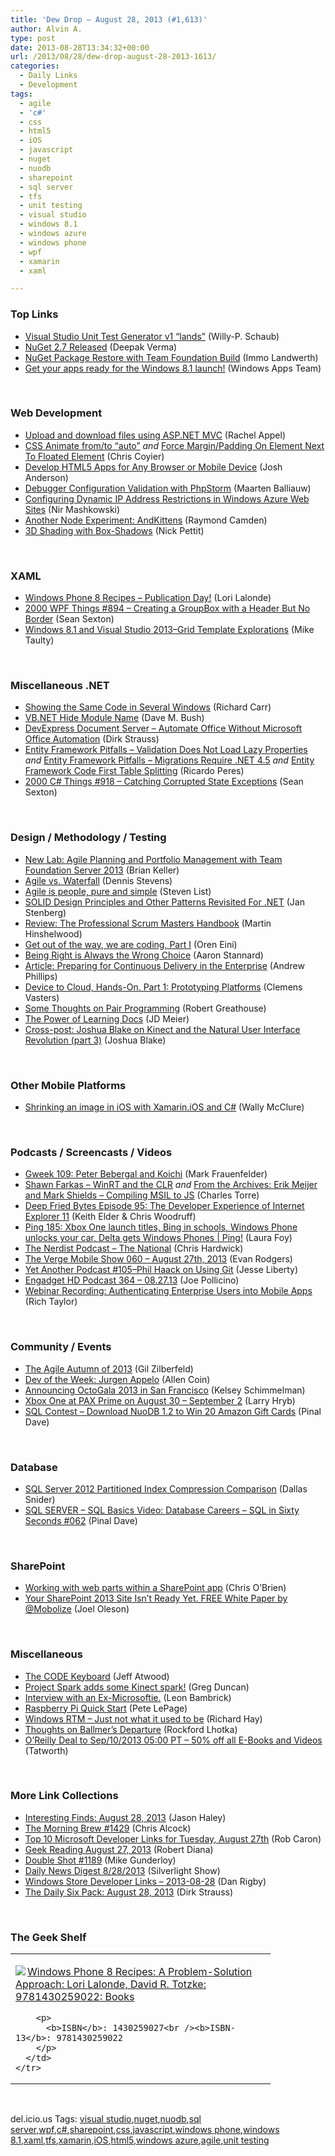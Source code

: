 ```yaml
---
title: 'Dew Drop – August 28, 2013 (#1,613)'
author: Alvin A.
type: post
date: 2013-08-28T13:34:32+00:00
url: /2013/08/28/dew-drop-august-28-2013-1613/
categories:
  - Daily Links
  - Development
tags:
  - agile
  - 'c#'
  - css
  - html5
  - iOS
  - javascript
  - nuget
  - nuodb
  - sharepoint
  - sql server
  - tfs
  - unit testing
  - visual studio
  - windows 8.1
  - windows azure
  - windows phone
  - wpf
  - xamarin
  - xaml

---
```

### <a name="top"></a>Top Links

  * <a href="http://blogs.msdn.com/b/visualstudioalm/archive/2013/08/27/visual-studio-unit-test-generator-v1-lands.aspx" target="_blank">Visual Studio Unit Test Generator v1 “lands”</a> (Willy-P. Schaub)
  * <a href="http://blogs.msdn.com/b/webdev/archive/2013/08/27/nuget-2-7-released.aspx" target="_blank">NuGet 2.7 Released</a> (Deepak Verma)
  * <a href="http://blogs.msdn.com/b/dotnet/archive/2013/08/27/nuget-package-restore-with-team-foundation-build.aspx" target="_blank">NuGet Package Restore with Team Foundation Build</a> (Immo Landwerth)
  * <a href="http://blogs.windows.com/windows/b/appbuilder/archive/2013/08/27/get-your-apps-ready-for-the-windows-8-1-launch.aspx" target="_blank">Get your apps ready for the Windows 8.1 launch!</a> (Windows Apps Team)

&#160;

### <a name="web"></a>Web Development

  * <a href="http://rachelappel.com:80/upload-and-download-files-using-asp.net-mvc" target="_blank">Upload and download files using ASP.NET MVC</a> (Rachel Appel)
  * <a href="http://n12v.com/css-transition-to-from-auto/" target="_blank">CSS Animate from/to “auto”</a> _and_ <a href="http://perishablepress.com/margin-list-floated-image/" target="_blank">Force Margin/Padding On Element Next To Floated Element</a> (Chris Coyier)
  * <a href="http://feeds.dzone.com/~r/zones/css/~3/9r1eN7N9Lys/develop-html5-apps-any-browser" target="_blank">Develop HTML5 Apps for Any Browser or Mobile Device</a> (Josh Anderson)
  * <a href="http://blog.jetbrains.com/phpstorm/2013/08/debugger-configuration-validation-with-phpstorm/?utm_source=rss&utm_medium=rss&utm_campaign=debugger-configuration-validation-with-phpstorm" target="_blank">Debugger Configuration Validation with PhpStorm</a> (Maarten Balliauw)
  * <a href="http://blogs.msdn.com/b/windowsazure/archive/2013/08/27/confirming-dynamic-ip-address-restrictions-in-windows-azure-web-sites.aspx" target="_blank">Configuring Dynamic IP Address Restrictions in Windows Azure Web Sites</a> (Nir Mashkowski)
  * <a href="http://feeds.dzone.com/~r/zones/css/~3/IFKK7gI5DRE/another-node-experiment" target="_blank">Another Node Experiment: AndKittens</a> (Raymond Camden)
  * <a href="http://feedproxy.google.com/~r/tympanus/~3/ErR68kHQyk8/" target="_blank">3D Shading with Box-Shadows</a> (Nick Pettit)

&#160;

### <a name="silverlight"></a>XAML

  * <a href="http://feedproxy.google.com/~r/geekswithblogs/~3/1G40grm_uYU/windows-phone-8-recipes---publication-day.aspx" target="_blank">Windows Phone 8 Recipes &#8211; Publication Day!</a> (Lori Lalonde)
  * <a href="http://wpf.2000things.com/2013/08/28/894-creating-a-groupbox-with-a-header-but-no-border/" target="_blank">2000 WPF Things #894 – Creating a GroupBox with a Header But No Border</a> (Sean Sexton)
  * <a href="http://feedproxy.google.com/~r/mtaulty/~3/AZs19Xak7-Y/windows-8-1-and-visual-studio-2013-grid-template-explorations.aspx" target="_blank">Windows 8.1 and Visual Studio 2013–Grid Template Explorations</a> (Mike Taulty)

&#160;

### <a name="dotnet"></a>Miscellaneous .NET

  * <a href="http://feedproxy.google.com/~r/BlackwaspLatestAdditions/~3/FApVaRGzjcI/RSSLanding.aspx" target="_blank">Showing the Same Code in Several Windows</a> (Richard Carr)
  * <a href="http://blog.dmbcllc.com/vb-net-hide-module-name/" target="_blank">VB.NET Hide Module Name</a> (Dave M. Bush)
  * <a href="http://feeds.feedblitz.com/~/45610471/0/dirkstrauss~DevExpress-Document-Server-Automate-Office-Without-Microsoft-Office-Automation" target="_blank">DevExpress Document Server – Automate Office Without Microsoft Office Automation</a> (Dirk Strauss)
  * <a href="http://weblogs.asp.net/ricardoperes/archive/2013/08/27/entity-framework-pitfalls-validation-does-not-load-lazy-properties.aspx" target="_blank">Entity Framework Pitfalls – Validation Does Not Load Lazy Properties</a> _and_ <a href="http://weblogs.asp.net/ricardoperes/archive/2013/08/27/entity-framework-pitfalls-migrations-require-net-4-5.aspx" target="_blank">Entity Framework Pitfalls – Migrations Require .NET 4.5</a> _and_ <a href="http://weblogs.asp.net/ricardoperes/archive/2013/08/28/entity-framework-code-first-table-splitting.aspx" target="_blank">Entity Framework Code First Table Splitting</a> (Ricardo Peres)
  * <a href="http://csharp.2000things.com/2013/08/28/918-catching-corrupted-state-exceptions/" target="_blank">2000 C# Things #918 – Catching Corrupted State Exceptions</a> (Sean Sexton)

&#160;

### <a name="design"></a>Design / Methodology / Testing

  * <a href="http://blogs.msdn.com/b/briankel/archive/2013/08/27/new-lab-agile-planning-and-portfolio-management-with-team-foundation-server-2013.aspx" target="_blank">New Lab: Agile Planning and Portfolio Management with Team Foundation Server 2013</a> (Brian Keller)
  * <a href="http://feedproxy.google.com/~r/LeadingAgile/~3/D9BVdVzIAuU/" target="_blank">Agile vs. Waterfall</a> (Dennis Stevens)
  * <a href="http://www.stevenlist.com/blog/2013/08/27/agile-is-people-pure-and-simple/" target="_blank">Agile is people, pure and simple</a> (Steven List)
  * <a href="http://www.infoq.com/news/2013/08/solid-principles-revisited" target="_blank">SOLID Design Principles and Other Patterns Revisited For .NET</a> (Jan Stenberg)
  * <a href="http://nakedalm.com/review-the-professional-scrum-masters-handbook/" target="_blank">Review: The Professional Scrum Masters Handbook</a> (Martin Hinshelwood)
  * <a href="http://feedproxy.google.com/~r/AyendeRahien/~3/R2pTHKF1yoc/get-out-of-the-way-we-are-coding-part-i" target="_blank">Get out of the way, we are coding, Part I</a> (Oren Eini)
  * <a href="http://www.aaronstannard.com/post/2013/08/27/Being-Right-is-Always-the-Wrong-Choice.aspx" target="_blank">Being Right is Always the Wrong Choice</a> (Aaron Stannard)
  * <a href="http://www.infoq.com/articles/preparing-for-cd-in-the-enterprise" target="_blank">Article: Preparing for Continuous Delivery in the Enterprise</a> (Andrew Phillips)
  * <a href="http://channel9.msdn.com/Blogs/Subscribe/Device-to-Cloud-Hands-On-Part-1-Prototyping-Platforms" target="_blank">Device to Cloud, Hands-On. Part 1: Prototyping Platforms</a> (Clemens Vasters)
  * <a href="http://feeds.dzone.com/~r/zones/agile/~3/LqaZH1adg0M/some-thoughts-pair-programming" target="_blank">Some Thoughts on Pair Programming</a> (Robert Greathouse)
  * <a href="http://feedproxy.google.com/~r/jmeier/~3/JRfx4hEBmyM/the-power-of-learning-docs.aspx" target="_blank">The Power of Learning Docs</a> (JD Meier)
  * <a href="http://feedproxy.google.com/~r/DeconstructingTheNUI/~3/kj1IwEuq4tc/cross-post-joshua-blake-on-kinect-part3.html" target="_blank">Cross-post: Joshua Blake on Kinect and the Natural User Interface Revolution (part 3)</a> (Joshua Blake)

&#160;

### <a name="mobile"></a>Other Mobile Platforms

  * <a href="http://morewally.com/cs/blogs/wallym/archive/2013/08/28/shrinking-an-image-in-ios-with-xamarin-ios-and-c.aspx" target="_blank">Shrinking an image in iOS with Xamarin.iOS and C#</a> (Wally McClure)

&#160;

### <a name="podcasts"></a>Podcasts / Screencasts / Videos

  * <a href="http://gweek.libsyn.com/gweek-109-peter-bebergal-and-koichi" target="_blank">Gweek 109: Peter Bebergal and Koichi</a> (Mark Frauenfelder)
  * <a href="http://channel9.msdn.com/posts/Shawn-Farkas-WinRT-and-the-CLR" target="_blank">Shawn Farkas &#8211; WinRT and the CLR</a> _and_ <a href="http://channel9.msdn.com/Blogs/Charles/From-the-Archives-Erik-Meijer-and-Mark-Shields-Compiling-MSIL-to-JS" target="_blank">From the Archives: Erik Meijer and Mark Shields &#8211; Compiling MSIL to JS</a> (Charles Torre)
  * <a href="http://feedproxy.google.com/~r/deepfriedbytes/~3/sQCCk-ApKRI/" target="_blank">Deep Fried Bytes Episode 95: The Developer Experience of Internet Explorer 11</a> (Keith Elder & Chris Woodruff)
  * <a href="http://channel9.msdn.com/Shows/PingShow/Ping-185-Xbox-One-launch-titles-Bing-in-schools-Windows-Phone-unlocks-your-car-Delta-gets-Windows-Ph" target="_blank">Ping 185: Xbox One launch titles, Bing in schools, Windows Phone unlocks your car, Delta gets Windows Phones | Ping!</a> (Laura Foy)
  * <a href="http://nerdist.libsyn.com/matt-berninger" target="_blank">The Nerdist Podcast &#8211; The National</a> (Chris Hardwick)
  * <a href="http://www.theverge.com/2013/8/27/4665140/the-verge-mobile-show-060-august-27th-2013" target="_blank">The Verge Mobile Show 060 &#8211; August 27th, 2013</a> (Evan Rodgers)
  * <a href="http://feedproxy.google.com/~r/JesseLiberty-SilverlightGeek/~3/vd0CxZDvdrI/" target="_blank">Yet Another Podcast #105–Phil Haack on Using Git</a> (Jesse Liberty)
  * <a href="http://www.engadget.com/2013/08/27/engadget-hd-podcast-364/?utm_medium=feed&utm_source=Feed_Classic&utm_campaign=Engadget&ncid=rss_semi" target="_blank">Engadget HD Podcast 364 &#8211; 08.27.13</a> (Joe Pollicino)
  * <a href="http://blog.xamarin.com/authenticating-users-into-mobile-apps/" target="_blank">Webinar Recording: Authenticating Enterprise Users into Mobile Apps</a> (Rich Taylor)

&#160;

### <a name="events"></a>Community / Events

  * <a href="http://feedproxy.google.com/~r/gilzilberfeld/~3/q0CYZMovR1E/the-agile-autumn-of-2013.html" target="_blank">The Agile Autumn of 2013</a> (Gil Zilberfeld)
  * <a href="http://feeds.dzone.com/~r/zones/agile/~3/6Wu50eCYwrA/dev-week-jurgen-appelo" target="_blank">Dev of the Week: Jurgen Appelo</a> (Allen Coin)
  * <a href="https://github.com/blog/1608-announcing-octogala-2013-in-san-francisco" target="_blank">Announcing OctoGala 2013 in San Francisco</a> (Kelsey Schimmelman)
  * <a href="http://feedproxy.google.com/~r/MajorNelson/~3/9AEBEtKy41E/" target="_blank">Xbox One at PAX Prime on August 30 – September 2</a> (Larry Hryb)
  * <a href="http://blog.sqlauthority.com/2013/08/27/sql-contest-download-nuodb-1-2-to-win-20-amazon-gift-cards/" target="_blank">SQL Contest – Download NuoDB 1.2 to Win 20 Amazon Gift Cards</a> (Pinal Dave)

&#160;

### <a name="sql"></a>Database

  * <a href="http://feedproxy.google.com/~r/MSSQLTips-LatestSqlServerTips/~3/qE6eAQkY-xA/tip.asp" target="_blank">SQL Server 2012 Partitioned Index Compression Comparison</a> (Dallas Snider)
  * <a href="http://blog.sqlauthority.com/2013/08/28/sql-server-sql-basics-video-database-careers-sql-in-sixty-seconds-062/" target="_blank">SQL SERVER – SQL Basics Video: Database Careers – SQL in Sixty Seconds #062</a> (Pinal Dave)

&#160;

### <a name="sp"></a>SharePoint

  * <a href="http://feedproxy.google.com/~r/ChrisObrien/~3/3P4mz3BGSCg/working-with-web-parts-within_27.html" target="_blank">Working with web parts within a SharePoint app</a> (Chris O&#8217;Brien)
  * <a href="http://feedproxy.google.com/~r/JoelsSharepointLand/~3/GuazpWUvCjk/ViewPost.aspx" target="_blank">Your SharePoint 2013 Site Isn’t Ready Yet. FREE White Paper by @Mobolize</a> (Joel Oleson)

&#160;

### <a name="misc"></a>Miscellaneous

  * <a href="http://www.codinghorror.com/blog/2013/08/the-code-keyboard.html" target="_blank">The CODE Keyboard</a> (Jeff Atwood)
  * <a href="http://channel9.msdn.com/coding4fun/kinect/Project-Spark-adds-some-Kinect-spark" target="_blank">Project Spark adds some Kinect spark!</a> (Greg Duncan)
  * <a href="http://www.secretGeek.net/ex_ms.asp" target="_blank">Interview with an Ex-Microsoftie.</a> (Leon Bambrick)
  * <a href="http://feedproxy.google.com/~r/PeteLePage/~3/ZSOaXgiR4Ok/" target="_blank">Raspberry Pi Quick Start</a> (Pete LePage)
  * <a href="http://www.windowsobserver.com/2013/08/27/windows-rtm-just-not-what-it-used-to-be/" target="_blank">Windows RTM – Just not what it used to be</a> (Richard Hay)
  * <a href="http://www.lhotka.net/weblog/ThoughtsOnBallmerrsquosDeparture.aspx" target="_blank">Thoughts on Ballmer’s Departure</a> (Rockford Lhotka)
  * <a href="http://feedproxy.google.com/~r/geekswithblogs/~3/R45vauTH92I/oreilly-deal-to-sep102013-0500-pt---50-off-all.aspx" target="_blank">O&#8217;Reilly Deal to Sep/10/2013 05:00 PT &#8211; 50% off all E-Books and Videos</a> (Tatworth)

&#160;

### <a name="links"></a>More Link Collections

  * <a href="http://jasonhaley.com/blog/post/2013/08/28/Interesting-Finds-August-28-2013.aspx" target="_blank">Interesting Finds: August 28, 2013</a> (Jason Haley)
  * <a href="http://feedproxy.google.com/~r/ReflectivePerspective/~3/Fimg8NgyMhg/" target="_blank">The Morning Brew #1429</a> (Chris Alcock)
  * <a href="http://blogs.msdn.com/b/robcaron/archive/2013/08/27/top-10-microsoft-developer-links-for-tuesday-august-27th.aspx" target="_blank">Top 10 Microsoft Developer Links for Tuesday, August 27th</a> (Rob Caron)
  * <a href="http://feeds.regulargeek.com/~r/RegularGeek/~3/l33jdpcj4DQ/" target="_blank">Geek Reading August 27, 2013</a> (Robert Diana)
  * <a href="http://afreshcup.com/home/2013/8/28/double-shot-1189.html" target="_blank">Double Shot #1189</a> (Mike Gunderloy)
  * <a href="http://feedproxy.google.com/~r/silverlightshow/~3/SogC1-4gxQQ/Daily-News-Digest-8-28-2013.aspx" target="_blank">Daily News Digest 8/28/2013</a> (Silverlight Show)
  * <a href="http://feedproxy.google.com/~r/DanRigby/~3/zw28wC5_TaY/" target="_blank">Windows Store Developer Links &#8211; 2013-08-28</a> (Dan Rigby)
  * <a href="http://feeds.feedblitz.com/~/45595320/0/dirkstrauss~The-Daily-Six-Pack-August" target="_blank">The Daily Six Pack: August 28, 2013</a> (Dirk Strauss)

&#160;

### <a name="shelf"></a>The Geek Shelf

<div id="scid:7dc1bd33-94bd-46fd-a20b-0131235bcd47:6650eda4-bb4c-44d8-a5c0-89f4c3985680" class="wlWriterEditableSmartContent" style="float: none; padding-bottom: 0px; padding-top: 0px; padding-left: 0px; margin: 0px; display: inline; padding-right: 0px">
  <table cellspacing="0" cellpadding="2" width="400" border="0" unselectable="on">
    <tr>
      <td valign="top" width="400">
        <p>
          <a title="Windows Phone 8 Recipes: A Problem-Solution Approach: Lori Lalonde, David R. Totzke: 9781430259022: Books" href="http://www.amazon.com/exec/obidos/ASIN/1430259027/alvinashcraft-20"><img data-recalc-dims="1" decoding="async" src="https://i0.wp.com/images.amazon.com/images/P/1430259027.01.MZZZZZZZ.jpg?w=660" border="0" align="left" style="float:left" />Windows Phone 8 Recipes: A Problem-Solution Approach: Lori Lalonde, David R. Totzke: 9781430259022: Books</a>
        </p>
        
        <p>
          <b>ISBN</b>: 1430259027<br /><b>ISBN-13</b>: 9781430259022
        </p>
      </td>
    </tr>
  </table>
</div>

&#160;

<div id="scid:0767317B-992E-4b12-91E0-4F059A8CECA8:d4c5b0e2-e5a7-4caa-b711-48632cce6751" class="wlWriterEditableSmartContent" style="float: none; padding-bottom: 0px; padding-top: 0px; padding-left: 0px; margin: 0px; display: inline; padding-right: 0px">
  del.icio.us Tags: <a href="http://del.icio.us/popular/visual+studio" rel="tag">visual studio</a>,<a href="http://del.icio.us/popular/nuget" rel="tag">nuget</a>,<a href="http://del.icio.us/popular/nuodb" rel="tag">nuodb</a>,<a href="http://del.icio.us/popular/sql+server" rel="tag">sql server</a>,<a href="http://del.icio.us/popular/wpf" rel="tag">wpf</a>,<a href="http://del.icio.us/popular/c%23" rel="tag">c#</a>,<a href="http://del.icio.us/popular/sharepoint" rel="tag">sharepoint</a>,<a href="http://del.icio.us/popular/css" rel="tag">css</a>,<a href="http://del.icio.us/popular/javascript" rel="tag">javascript</a>,<a href="http://del.icio.us/popular/windows+phone" rel="tag">windows phone</a>,<a href="http://del.icio.us/popular/windows+8.1" rel="tag">windows 8.1</a>,<a href="http://del.icio.us/popular/xaml" rel="tag">xaml</a>,<a href="http://del.icio.us/popular/tfs" rel="tag">tfs</a>,<a href="http://del.icio.us/popular/xamarin" rel="tag">xamarin</a>,<a href="http://del.icio.us/popular/iOS" rel="tag">iOS</a>,<a href="http://del.icio.us/popular/html5" rel="tag">html5</a>,<a href="http://del.icio.us/popular/windows+azure" rel="tag">windows azure</a>,<a href="http://del.icio.us/popular/agile" rel="tag">agile</a>,<a href="http://del.icio.us/popular/unit+testing" rel="tag">unit testing</a>
</div>